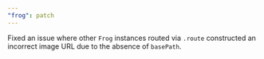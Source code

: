 ```yaml
---
"frog": patch
---
```


Fixed an issue where other `Frog` instances routed via `.route` constructed an incorrect image URL due to the absence of `basePath`.
